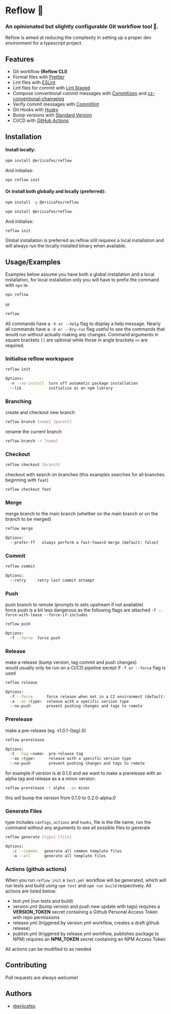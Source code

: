 # Reflow 🚀

### An opinionated but slightly configurable Git workflow tool 🚀.

Reflow is aimed at reducing the complexity in setting up a proper dev environment for a typescript project.

## Features

- Git workflow **(Reflow CLI)**
- Format files with [Prettier](https://prettier.io)
- Lint files with [ESLint](https://eslint.org)
- Lint files for commit with [Lint Staged](https://github.com/okonet/lint-staged)
- Compose conventional commit messages with [Commitizen](https://github.com/commitizen/cz-cli) and [cz-conventional-changelog](https://github.com/commitizen/cz-conventional-changelog)
- Verify commit messages with [Commitlint](https://commitlint.js.org)
- Git Hooks with [Husky](https://github.com/typicode/husky)
- Bump versions with [Standard Version](https://github.com/conventional-changelog/standard-version)
- CI/CD with [GitHub Actions](https://github.com/features/actions)

## Installation

#### Install locally:

```bash
npm install @eriicafes/reflow
```

And initialise:

```bash
npx reflow init
```

#### Or install both globally and locally (preferred):

```bash
npm install -g @eriicafes/reflow

npm install @eriicafes/reflow
```

And initialise:

```bash
reflow init
```

Global installation is preferred as reflow still requires a local installation and will always run the locally installed binary when available.

## Usage/Examples

Examples below assume you have both a global installation and a local installation, for local installation only you will have to prefix the command with `npx` ie:

```bash
npx reflow
```

or

```bash
reflow
```

All commands have a `-h or --help` flag to display a help message.
Nearly all commands have a `-d or --dry-run` flag useful to see the commands that would run without actually making any changes.
Command arguments in square brackets `[]` are optional while those in angle brackets `<>` are required.

### Initialise reflow workspace

```bash
reflow init

Options:
  -n --no-install  turn off automatic package installation
  --lib            initialize as an npm library
```

### Branching

create and checkout new branch

```bash
reflow branch [name] [parent]
```

rename the current branch

```bash
reflow branch -r [name]
```

### Checkout

```bash
reflow checkout [branch]
```

checkout with search on branches (this examples searches for all branches beginning with `feat`)

```bash
reflow checkout feat
```

### Merge

merge branch to the main branch (whether on the main branch or on the branch to be merged)

```bash
reflow merge

Options:
  --prefer-ff   always perform a fast-foward merge (default: false)
```

### Commit

```bash
reflow commit

Options:
  --retry     retry last commit attempt
```

### Push

push branch to remote (prompts to sets upstream if not available) \
force push is a bit less dangerous as the following flags are attached `-f --force-with-lease --force-if-includes`

```bash
reflow push

Options:
  -f --force  force push
```

### Release

make a release (bump version, tag commit and push changes) \
would usually only be run on a CI/CD pipeline except if `-f or --force` flag is used

```bash
reflow release

Options:
  -f --force      force release when not in a CI environment (default: false)
  -a --as <type>  release with a specific version type
  --no-push       prevent pushing changes and tags to remote
```

### Prerelease

make a pre-release (eg. v1.0.1-{tag}.0)

```bash
reflow prerelease

Options:
  -t --tag <name>  pre-release tag
  --as <type>      release with a specific version type
  --no-push        prevent pushing changes and tags to remote
```

for example if version is at 0.1.0 and we want to make a prerelease with an alpha tag and release as a a minor version:

```bash
reflow prerelease -t alpha --as minor
```

this will bump the version from 0.1.0 to 0.2.0-alpha.0

### Generate Files

type includes `configs`, `actions` and `hooks`, file is the file name, run the command without any arguments to see all possible files to generate

```bash
reflow generate [type] [file]

Options:
   -c --common   generate all common template files
   -a --all      generate all template files
```

### Actions (github actions)

When you run `reflow init` a `test.yml` workflow will be generated, which will run tests and build using `npm test` and `npm run build` respectively.
All actions are listed below:

- test.yml (run tests and build)
- version.yml (bump version and push new update with tags) requires a **VERSION_TOKEN** secret containing a Github Personal Access Token with repo permissions
- release.yml (triggered by version.yml workflow, creates a draft github release)
- publish.yml (triggered by release.yml workflow, publishes package to NPM) requires an **NPM_TOKEN** secret containing an NPM Access Token

All actions can be modified to as needed

## Contributing

Pull requests are always welcome!

## Authors

- [@eriicafes](https://www.github.com/eriicafes)
